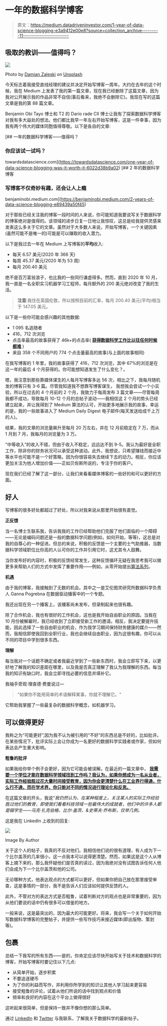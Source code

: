 # 一年的数据科学博客

> 原文：<https://medium.datadriveninvestor.com/1-year-of-data-science-blogging-e3a9412e00e8?source=collection_archive---------11----------------------->

## 吸取的教训——值得吗？

![](img/113922b687728e980a1ccbbfa5cea745.png)

Photo by [Damian Zaleski](https://unsplash.com/@zal3wa?utm_source=medium&utm_medium=referral) on [Unsplash](https://unsplash.com?utm_source=medium&utm_medium=referral)

今天标志着我接受直线经理的建议并决定开始写博客一周年。大约在去年的这个时候，我在 Medium 上发表了我的第一篇文章，现在我已经删除了这篇文章，因为我对公开展示我的作品非常不自信(事后看来，我绝不会删除它)。我现在写的这篇文章是我的第 88 篇文章。

Benjamin Obi Tayo 博士和 T2 的 Dario rade CII 博士让我有了探索数据科学博客对我有多大益处的想法。他们都比我早一年左右开始写博客，这是一件幸事，因为我有两个伟大的媒体同胞值得尊敬。以下是各自的文章:

[](https://towardsdatascience.com/one-year-of-data-science-blogging-was-it-worth-it-6022d38b9a02) [## 一年的数据科学博客——值得吗？

### 你应该试一试吗？

towardsdatascience.com](https://towardsdatascience.com/one-year-of-data-science-blogging-was-it-worth-it-6022d38b9a02) [](https://benjaminobi.medium.com/2-years-of-data-science-blogging-e89439a50f45) [## 2 年的数据科学博客

### 写博客不仅奇妙有趣，还会让人上瘾

benjaminobi.medium.com](https://benjaminobi.medium.com/2-years-of-data-science-blogging-e89439a50f45) 

对于那些已经关注我的博客一段时间的人来说，你可能知道我要说写关于数据科学的博客绝对是值得的。该领域的进步日复一日地让我惊叹，这总是给我提供灵感来发表这么多关于它的文章。虽然对于大多数人来说，开始写博客，一个关键因素(虽然可能不是唯一的)可能是可以赚取的收入潜力。

以下是我过去一年在 Medium 上写博客的**平均**收入:

*   每天 6.57 美元(2020 年 366 天)
*   每周 45.37 美元(2020 年为 53 周)
*   每月 200.40 美元

绝不是百万富翁浪子，也比我的一些同行谦虚得多。然而，直到 2020 年 10 月，我一直是一名全职实习机器学习工程师，每月额外的 200 美元绝对改变了我的生活。

> **注意**:我住在英国伦敦，所以按照目前的汇率，每月 200.40 美元(平均)相当于 147.05 美元。

以下是一些你可能会感兴趣的其他数据:

*   1 095 名追随者
*   416，712 次浏览
*   点击率最高的故事获得了 46k+的点击率( [**获得数据科学工作比以往任何时候都难**](https://towardsdatascience.com/getting-a-data-science-job-is-harder-than-ever-fb796aae1922) )
*   来自 358 个不同用户的 774 个点击量最高的故事(与上面的故事相同)

在我写博客的 1 年里，我的故事获得了 416，712 次浏览，其中 67%的浏览是在这一年的最后 4 个月获得的。你可能想知道发生了什么变化？。

嗯，我注意到那些靠媒体谋生的人每月写博客多达 56 次，相比之下，我每月随机发的博客只有 3-6 篇。尽管我知道我不想靠写博客谋生， 我想我会尝试一个小实验，所以在过去的 4 个月前的 2 个月，我致力于每周发布 3 篇文章——尽管每周我都不成功，导致每月 10-12 个月的总帖子波动——我相信这 2 个月的势头已经建立起来，并让我得到了 Medium 算法的认可，开始更多地展示我的故事，幸运的是，我的一些故事进入了 Medium Daily Digest 电子邮件(每天发送给成千上万的人)。

结果，我的文章的浏览量飙升至每月 20 万左右，并在 12 月前稳定在 7 万，而从 1 月到 7 月，我每月的浏览量为 3 万。

“中等收入”的收入不错，但由于收入不稳定，远远达不到 9-5。我认为最好是全职工作，除非你的财务状况可以承受这种波动。此外，我想说，只希望赚钱而接近中等水平也可能不是一个好策略，因为你很容易失去继续下去的动力。相反，你应该更加关注为他人增加价值——正如贝佐斯所说的，专注于你的客户。

现在我们已经了解了这一部分，让我们来看看媒体博客的一些好的和可以更好的方面。

## 好人

写博客的很多好处都超过了好处，所以对我来说从那里开始很有直觉。

**正反馈**

当一名博士生联系我，告诉我我的工作已经帮助他们克服了他们面临的一个障碍——无论是编码问题还是一般的数据科学问题(例如，如何开始，等等)，这总是对我的自尊心的一种促进。但总的来说，积极的反馈是一个主要的士气助推器，当数据科学领域职位比你高的人认可你的工作并引用它时，这尤其令人鼓舞。

当你发布好的内容时，积极的反馈经常发生，这种反馈循环无疑在我思考我可以做更多来帮助人们的方式中发挥了重要作用——例如，从零开始提出[算法系列](https://towardsdatascience.com/tagged/algorithms-from-scratch)。

**机遇**

由于我的博客，我接触到了无数的机会。其中之一是艾伦图灵研究所数据科学负责人 Ganna Pogrebna 在数据驱动播客中的一个专题。

我还出现在另一个播客上，该播客尚未发布，但录制起来也很有趣。

除了合作机会，我也有很好的工作机会，这也是我开始自由职业的原因。当我在 10 月份被解雇时，我已经收到了立即接受新工作的邀请。相反，我决定要提升技能，因此选择了一些自由职业的机会，作为我学习期间保持财务健康的媒介——然而，我相信即使我回到全职行业，我也会继续自由职业，因为这很有趣，你可以从不同的项目中学到很多东西。

**理解**

每当我对一个话题不确定或者我最近学到了一些新东西时，我会立即写下来，以更好地了解我的知识差距在哪里，以及我是否真正理解了我认为我理解的东西。每当我的知识有缺口时，我会立即寻找必要的信息并填补它。

我袖手旁观·理查德·费曼说过—

> "如果你不能用简单的术语解释某事，你就不理解它。"

它帮助我掌握了一些最复杂的数据科学概念，如机器学习。

## 可以做得更好

我称之为“可能更好”,因为我不认为被引用的“不好”的东西总是不好的，比如批评。在某些情况下，批评实际上会让你成为一名更好的数据科学实践者或作家，但如何表达会产生重大影响。

**粗鲁的批评**

如果我给你举个例子会更好，因为它可能会被误解。在最近的一篇文章中， [**我需要一个学位才能在数据科学领域找到工作吗？我认为，如果你想成为一名从业者，实际工作经验胜过花大量时间接受教育，因为你会更清楚什么在工业界行得通，什么行不通，而在学术界，你只能对不同的情况进行理论化和反思。**](https://towardsdatascience.com/do-i-need-a-degree-to-land-a-job-in-data-science-3e50b9a1a5e9)

在这篇文章的开头，我说“*我仍然认为，在某种程度上，关注某人的实际工作经验胜过他们的教育，即使我们看看科技领域一些最伟大的成就者，他们中的许多人都是辍学生——马克·扎克伯格、比尔·盖茨、&史蒂夫·乔布斯，仅举几例。*

这是我在 LinkedIn 上收到的回复:

![](img/7242a9016ac8bf213fa5cb9c1cea256a.png)

Image By Author

关于这个人的帖子，我真的不反对他们。我相信他们说的很有道理，有人成为下一个比尔盖茨的几率很小，这一点我本可以说得更清楚。然而，如果这是这个人从博客上摘下来的，那么我怀疑他们是否真的读过，因为我绝对没有试图告诉任何人他们会成为下一个比尔盖茨和他的公司。

无论哪种方式，他表达观点的方式都可以更好，但如果你把自己放在那里接受审查，这是事情的一部分，我不是告诉人们应该如何提供反馈的人。

此外，不管对方的表达方式是否粗鲁，试着判断对方的观点也是非常重要的，因为从他们要说的话中仍有很多可以借鉴的地方。

一般来说，这是最突出的，因为最大的可能更好。将来，我会写一个关于如何开始写数据科学博客的完整帖子，并提供一些写作技巧来接近媒体(即出版物、策划等)。

## 包裹

总结一下我写的所有东西——是的，你肯定应该尽快开始写关于技术和数据科学的博客，开始写博客时要记住以下几点:

*   从简单开始，逐步积累
*   不要追逐硬币
*   为了你的利益而写作，并利用你所学到的知识让其他人学习起来更容易
*   接受粗鲁的评论，试着从他们所说的话中找到观点和价值
*   频率和良好的内容在这个平台上做得很好

这听起来很简单，但是保持一致并不像你想的那么简单。

通过 [LinkedIn](https://www.linkedin.com/in/kurtispykes/) 和 [Twitter](https://twitter.com/KurtisPykes) 与我联系，了解我关于数据科学的最新帖子。